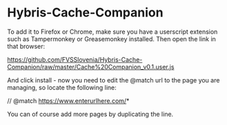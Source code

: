 # Hybris-Cache-Companion

To add it to Firefox or Chrome, make sure you have a userscript extension such as Tampermonkey or Greasemonkey installed. Then open the link in that browser:

https://github.com/FVSSlovenia/Hybris-Cache-Companion/raw/master/Cache%20Companion_v0.1.user.js

And click install - now you need to edit the @match url to the page you are managing, so locate the following line:

// @match https://www.enterurlhere.com/*

You can of course add more pages by duplicating the line.
